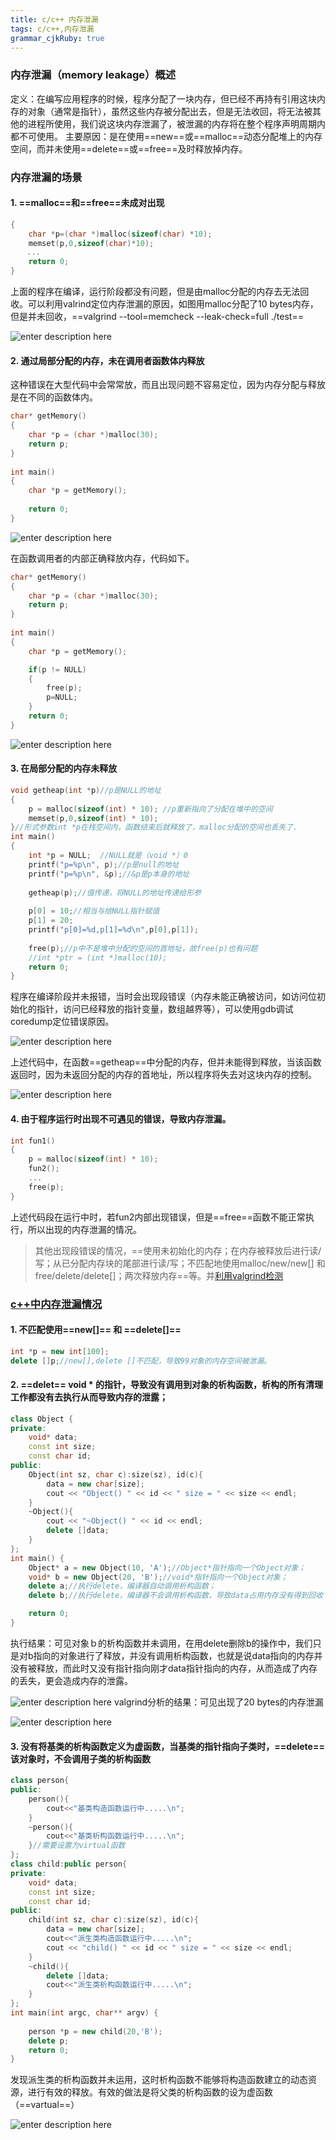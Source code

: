 ```yaml
---
title: c/c++ 内存泄漏
tags: c/c++,内存泄漏
grammar_cjkRuby: true
---
```


### 内存泄漏（memory leakage）概述

定义：在编写应用程序的时候，程序分配了一块内存，但已经不再持有引用这块内存的对象（通常是指针），虽然这些内存被分配出去，但是无法收回，将无法被其他的进程所使用，我们说这块内存泄漏了，被泄漏的内存将在整个程序声明周期内都不可使用。
主要原因：是在使用==new==或==malloc==动态分配堆上的内存空间，而并未使用==delete==或==free==及时释放掉内存。

### 内存泄漏的场景

#### 1. ==malloc==和==free==未成对出现

``` cpp
{
    char *p=(char *)malloc(sizeof(char) *10);
    memset(p,0,sizeof(char)*10);
　  ...
    return 0;
}
```
上面的程序在编译，运行阶段都没有问题，但是由malloc分配的内存去无法回收。可以利用valrind定位内存泄漏的原因，如图用malloc分配了10 bytes内存，但是并未回收，==valgrind --tool=memcheck --leak-check=full ./test==

![enter description here](./images/valgrind01.png)

#### 2. 通过局部分配的内存，未在调用者函数体内释放

这种错误在大型代码中会常常放，而且出现问题不容易定位，因为内存分配与释放是在不同的函数体内。
``` cpp
char* getMemory()
{
	char *p = (char *)malloc(30); 
	return p;
}
 
int main()
{
	char *p = getMemory();
	
	return 0;
}
```

![enter description here](./images/valgrind01_1.png)

在函数调用者的内部正确释放内存，代码如下。
``` cpp
char* getMemory()
{
	char *p = (char *)malloc(30); 
	return p;
}
 
int main()
{
	char *p = getMemory();

	if(p != NULL)
    {
        free(p);
        p=NULL;
    }
	return 0;
}
```

![enter description here](./images/valgrind02.png)

#### 3. 在局部分配的内存未释放

``` cpp
void getheap(int *p)//p是NULL的地址
{
	p = malloc(sizeof(int) * 10); //p重新指向了分配在堆中的空间
    memset(p,0,sizeof(int) * 10);
}//形式参数int *p在栈空间内，函数结束后就释放了，malloc分配的空间也丢失了.  
int main()
{
	int *p = NULL;  //NULL就是（void *）0
	printf("p=%p\n", p);//p是null的地址
	printf("p=%p\n", &p);//&p是p本身的地址
 
	getheap(p);//值传递，将NULL的地址传递给形参
 
	p[0] = 10;//相当与给NULL指针赋值
	p[1] = 20;
	printf("p[0]=%d,p[1]=%d\n",p[0],p[1]);	
	
	free(p);//p中不是堆中分配的空间的首地址，故free(p)也有问题
    //int *ptr = (int *)malloc(10);
    return 0;
}
```
程序在编译阶段并未报错，当时会出现段错误（内存未能正确被访问，如访问位初始化的指针，访问已经释放的指针变量，数组越界等），可以使用gdb调试coredump定位错误原因。

![enter description here](./images/seg01.png)

上述代码中，在函数==getheap==中分配的内存，但并未能得到释放，当该函数返回时，因为未返回分配的内存的首地址，所以程序将失去对这块内存的控制。

![enter description here](./images/valgrind04_1.png)

#### 4. 由于程序运行时出现不可遇见的错误，导致内存泄漏。

``` cpp
int fun1()
{
    p = malloc(sizeof(int) * 10); 
    fun2();
    ...
    free(p);
}
```
上述代码段在运行中时，若fun2内部出现错误，但是==free==函数不能正常执行，所以出现的内存泄漏的情况。

>其他出现段错误的情况，==使用未初始化的内存；在内存被释放后进行读/写；从已分配内存块的尾部进行读/写；不匹配地使用malloc/new/new[] 和 free/delete/delete[]；两次释放内存==等。并[利用valgrind检测](https://www.oschina.net/translate/valgrind-memcheck?cmp)

### [c++中内存泄漏情况](https://blog.csdn.net/lovely20085901/article/details/39050085)

#### 1. 不匹配使用==new[]== 和 ==delete[]==

``` cpp
int *p = new int[100];
delete []p;//new[],delete []不匹配，导致99对象的内存空间被泄漏。
```
#### 2. ==delet== void * 的指针，导致没有调用到对象的析构函数，析构的所有清理工作都没有去执行从而导致内存的泄露； 

``` cpp
class Object {
private:
    void* data;
    const int size;
    const char id;
public:
    Object(int sz, char c):size(sz), id(c){
        data = new char[size];
        cout << "Object() " << id << " size = " << size << endl;
    }
    ~Object(){
        cout << "~Object() " << id << endl;
        delete []data;      
    }
};
int main() {
    Object* a = new Object(10, 'A');//Object*指针指向一个Object对象；
    void* b = new Object(20, 'B');//void*指针指向一个Object对象；
    delete a;//执行delete，编译器自动调用析构函数；
    delete b;//执行delete，编译器不会调用析构函数，导致data占用内存没有得到回收；

    return 0;
}
```
执行结果：可见对象ｂ的析构函数并未调用，在用delete删除b的操作中，我们只是对b指向的对象进行了释放，并没有调用析构函数，也就是说data指向的内存并没有被释放，而此时又没有指针指向刚才data指针指向的内存，从而造成了内存的丢失，更会造成内存的泄露。

![enter description here](./images/valgrind11.png)
valgrind分析的结果：可见出现了20 bytes的内存泄漏

![enter description here](./images/valgrind12.png)

#### 3. 没有将基类的析构函数定义为虚函数，当基类的指针指向子类时，==delete==该对象时，不会调用子类的析构函数

``` cpp
class person{
public:
    person(){
        cout<<"基类构造函数运行中.....\n";
    }
    ~person(){
        cout<<"基类析构函数运行中.....\n";
    }//需要设置为virtual函数
}; 
class child:public person{
private:
    void* data;
    const int size;
    const char id;
public:
    child(int sz, char c):size(sz), id(c){
        data = new char[size];
        cout<<"派生类构造函数运行中.....\n";
        cout << "child() " << id << " size = " << size << endl;
    }
    ~child(){
        delete []data;
        cout<<"派生类析构函数运行中.....\n";
    }
};
int main(int argc, char** argv) {
	
	person *p = new child(20,'B');
    delete p;
	return 0;
}
```
发现派生类的析构函数并未运用，这时析构函数不能够将构造函数建立的动态资源，进行有效的释放。有效的做法是将父类的析构函数的设为虚函数（==vartual==）

![enter description here](./images/valgrind13.png)